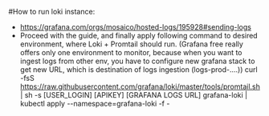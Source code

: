 #How to run loki instance:
- https://grafana.com/orgs/mosaico/hosted-logs/195928#sending-logs
- Proceed with the guide, and finally apply following command to desired environment, where Loki + Promtail should run. (Grafana free really offers only one environment to monitor, because when you want to ingest logs from other env, you have to configure new grafana stack to get new URL, which is destination of logs ingestion (logs-prod-....))
curl -fsS https://raw.githubusercontent.com/grafana/loki/master/tools/promtail.sh | sh -s [USER_LOGIN] [APIKEY] [GRAFANA LOGS URL] grafana-loki | kubectl apply --namespace=grafana-loki -f  -

